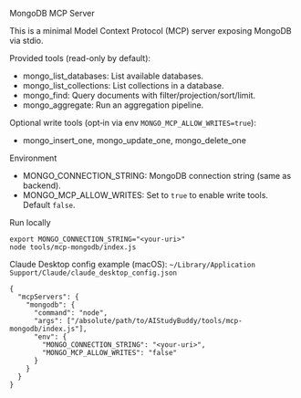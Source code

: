 MongoDB MCP Server

This is a minimal Model Context Protocol (MCP) server exposing MongoDB via stdio.

Provided tools (read-only by default):

- mongo_list_databases: List available databases.
- mongo_list_collections: List collections in a database.
- mongo_find: Query documents with filter/projection/sort/limit.
- mongo_aggregate: Run an aggregation pipeline.

Optional write tools (opt‑in via env `MONGO_MCP_ALLOW_WRITES=true`):

- mongo_insert_one, mongo_update_one, mongo_delete_one

Environment

- MONGO_CONNECTION_STRING: MongoDB connection string (same as backend).
- MONGO_MCP_ALLOW_WRITES: Set to `true` to enable write tools. Default `false`.

Run locally

```
export MONGO_CONNECTION_STRING="<your-uri>"
node tools/mcp-mongodb/index.js
```

Claude Desktop config example (macOS): `~/Library/Application Support/Claude/claude_desktop_config.json`

```
{
  "mcpServers": {
    "mongodb": {
      "command": "node",
      "args": ["/absolute/path/to/AIStudyBuddy/tools/mcp-mongodb/index.js"],
      "env": {
        "MONGO_CONNECTION_STRING": "<your-uri>",
        "MONGO_MCP_ALLOW_WRITES": "false"
      }
    }
  }
}
```

